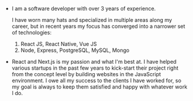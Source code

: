 - I am a software developer with over 3 years of experience. 

  I have worn many hats and specialized in multiple areas along my career, but in recent years my focus has converged into a narrower set of technologies:

  1) React JS, React Native, Vue JS
  2) Node, Express, PostgreSQL, MySQL, Mongo

- React and Next.js is my passion and what I'm best at. 
  I have helped various startups in the past few years to kick-start their project right from the concept level by building websites in the JavaScript environment. I owe all my success to the clients I have worked for, so my goal is always to keep them satisfied and happy with whatever work I do.

<!---
emilio1118/emilio1118 is a ✨ special ✨ repository because its `README.md` (this file) appears on your GitHub profile.
You can click the Preview link to take a look at your changes.
--->

